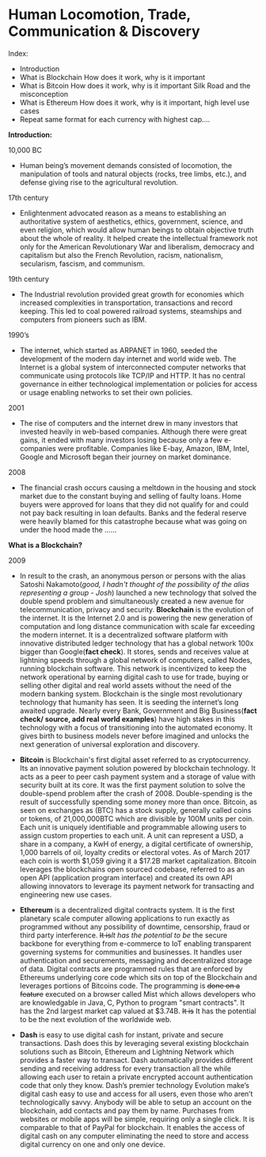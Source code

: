 # Human Locomotion, Trade, Communication & Discovery

Index: 

* Introduction
* What is Blockchain 
	How does it work, why is it important 
* What is Bitcoin 
	How does it work, why is it important
	Silk Road and the misconception 
* What is Ethereum
	How does it work, why is it important, high level use cases
* Repeat same format for each currency with highest cap…. 


**Introduction:** 

10,000 BC
* Human being’s movement demands consisted of locomotion, the manipulation of tools and natural objects (rocks, tree limbs, etc.), and defense giving rise to the agricultural revolution. 

17th century
* Enlightenment advocated reason as a means to establishing an authoritative system of aesthetics, ethics, government, science, and even religion, which would allow human beings to obtain objective truth about the whole of reality. It helped create the intellectual framework not only for the American Revolutionary War and liberalism, democracy and capitalism but also the French Revolution, racism, nationalism, secularism, fascism, and communism.

19th century 
* The Industrial revolution provided great growth for economies which increased complexities in transportation, transactions and record keeping. This led to coal powered railroad systems, steamships and computers from pioneers such as IBM. 

1990’s 
* The internet, which started as ARPANET in 1960, seeded the development of the modern day internet and world wide web. The Internet is a global system of interconnected computer networks that communicate using protocols like TCP/IP and HTTP. It has no central governance in either technological implementation or policies for access or usage enabling networks to set their own policies. 

2001 
* The rise of computers and the internet drew in many investors that invested heavily in web-based companies. Although there were great gains, it ended with many investors losing because only a few e-companies were profitable. Companies like E-bay, Amazon, IBM, Intel, Google and Microsoft  began their journey on market dominance. 

2008
* The financial crash occurs causing a meltdown in the housing and stock market due to the constant buying and selling of faulty loans. Home buyers were approved for loans that they did not qualify for and could not pay back resulting in loan defaults. Banks and the federal reserve were heavily blamed for this catastrophe because what was going on under the hood made the …… 

**What is a Blockchain?**

2009
* In result to the crash, an anonymous person or persons with the alias Satoshi Nakamoto(*good, I hadn't thought of the possibility of the alias representing a group - Josh*) launched a new technology that solved the double spend problem and simultaneously created a new avenue for telecommunication, privacy and security. **Blockchain** is the evolution of the internet. It is the Internet 2.0 and is powering the new generation of computation and long distance communication with scale far exceeding the modern internet. It is a decentralized software platform with innovative distributed ledger technology that has a global network 100x bigger than Google(**fact check**). It stores, sends and receives value at lightning speeds through a global network of computers, called Nodes, running blockchain software. This network is incentivized to keep the network operational by earning digital cash to use for trade, buying or selling other digital and real world assets without the need of the modern banking system. Blockchain is the single most revolutionary technology that humanity has seen. It is seeding the internet’s long awaited upgrade. Nearly every Bank, Government and Big Business(**fact check/ source, add real world examples**) have high stakes in this technology with a focus of transitioning into the automated economy. It gives birth to business models never before imagined and unlocks the next generation of universal exploration and discovery.

* **Bitcoin** is Blockchain's first digital asset referred to as cryptocurrency. Its an innovative payment solution powered by blockchain technology. It acts as a peer to peer cash payment system and a storage of value with security built at its core. It was the first payment solution to solve the double-spend problem after the crash of 2008. Double-spending is the result of successfully spending some money more than once. Bitcoin, as seen on exchanges as (BTC) has a stock supply, generally called coins or tokens, of 21,000,000BTC which are divisible by 100M units per coin. Each unit is uniquely identifiable and programmable allowing users to assign custom properties to each unit. A unit can represent a USD, a share in a company, a KwH of energy, a digital certificate of ownership, 1,000 barrels of oil, loyalty credits or electoral votes. As of March 2017 each coin is worth $1,059 giving it a $17.2B market capitalization. Bitcoin leverages the blockchains open sourced codebase, referred to as an open API (application program interface) and created its own API allowing innovators to leverage its payment network for transacting and engineering new use cases.

* **Ethereum** is a decentralized digital contracts system. It is the first planetary scale computer allowing applications to run exactly as programmed without any possibility of downtime, censorship, fraud or third party interference. ~~It is~~*It has the potential to be* the secure backbone for everything from e-commerce to IoT enabling transparent governing systems for communities and businesses.  It handles user authentication and securements, messaging and decentralized storage of data. Digital contracts are programmed rules that are enforced by Ethereums underlying core code which sits on top of the Blockchain and leverages portions of Bitcoins code. The programming is ~~done on a feature~~ executed on a browser called Mist which allows developers who are knowledgable in Java, C, Python to program "smart contracts". It has the 2nd largest market cap valued at $3.74B. ~~It is~~ It has the potential to be the next evolution of the worldwide web. 

* **Dash** is easy to use digital cash for instant, private and secure transactions. Dash does this by leveraging several existing blockchain solutions such as Bitcoin, Ethereum and Lightning Network which provides a faster way to transact. Dash automatically provides different sending and receiving address for every transaction all the while allowing each user to retain a private encrypted account authentication code that only they know. Dash’s premier technology Evolution make’s digital cash easy to use and access for all users, even those who aren’t technologically savvy. Anybody will be able to setup an account on the blockchain, add contacts and pay them by name. Purchases from websites or mobile apps will be simple, requiring only a single click. It is comparable to that of PayPal for blockchain. It enables the access of digital cash on any computer eliminating the need to store and access digital currency on one and only one device.
